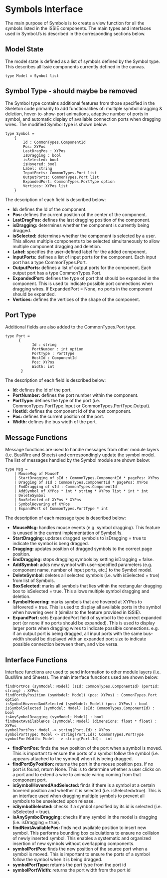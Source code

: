 # Symbols Interface
The main purpose of Symbols is to create a view function for all the symbols listed in the ISSIE components. The main types and interfaces used in Symbol.fs is described in the corresponding sections below.

## Model State
The model state is defined as a list of symbols defined by the Symbol type. This describes all Issie components currently defined in the canvas.
```F#
type Model = Symbol list
```

## Symbol Type - should maybe be removed
The Symbol type contains additional features from those specified in the Skeleton code primarily to add functionalities of: multiple symbol dragging & deletion, hover-to-show-port animations, adaptive number of ports in symbol, and automatic display of available connection ports when dragging wires. The modified Symbol type is shown below:
```F#
type Symbol =
    {
        Id : CommonTypes.ComponentId
        Pos: XYPos
        LastDragPos : XYPos
        IsDragging : bool
        isSelected: bool
        isHovered: bool
        Label: string
        InputPorts: CommonTypes.Port list
        OutputPorts: CommonTypes.Port list
        ExpandedPort: CommonTypes.PortType option
        Vertices: XYPos list
    }
```
The description of each field is described below:
<ul>
  <li><b>Id:</b> defines the Id of the component.</li>
  <li><b>Pos:</b> defines the current position of the center of the component.</li>
  <li><b>LastDragPos:</b> defines the last dragging position of the component.</li>
  <li><b>isDragging:</b> determines whether the component is currently being dragged.</li>
  <li><b>isSelected:</b> determines whether the component is selected by a user. This allows multiple components to be selected simultaneously to allow multiple component dragging and deletion.</li>
  <li><b>Label:</b> specifies the user-defined label for the added component.</li>
  <li><b>InputPorts:</b> defines a list of input ports for the component. Each input port has a type CommonTypes.Port.</li>
  <li><b>OutputPorts:</b> defines a list of output ports for the component. Each output port has a type CommonTypes.Port.</li>
  <li><b>ExpandedPort:</b> defines the type of port that should be expanded in the component. This is used to indicate possible port connections when dragging wires. If ExpandedPort = None, no ports in the component should be expanded.</li>
  <li><b>Vertices:</b> defines the vertices of the shape of the component.</li>
</ul>

## Port Type
Additional fields are also added to the CommonTypes.Port type.
```F#
type Port = 
      {
            Id : string
            PortNumber : int option
            PortType : PortType
            HostId : ComponentId
            Pos: XYPos
            Width: int
       } 
```
The description of each field is described below:
<ul>
  <li><b>Id:</b> defines the Id of the port.</li>
  <li><b>PortNumber:</b> defines the port number within the component.</li>
  <li><b>PortType:</b> defines the type of the port (i.e. CommonTypes.PortType.Input or CommonTypes.PortType.Output).</li>
  <li><b>HostId:</b> defines the component Id of the host component.</li>
  <li><b>Pos:</b> defines the current position of the port.</li>
  <li><b>Width:</b> defines the bus width of the port.</li>
</ul>

## Message Functions
Message functions are used to handle messages from other module layers (i.e. BusWire and Sheets) and correspondingly update the symbol model. The list of messages handled by the Symbol module are shown below:
```F#
type Msg =
    | MouseMsg of MouseT
    | StartDragging of sId : CommonTypes.ComponentId * pagePos: XYPos
    | Dragging of sId : CommonTypes.ComponentId * pagePos: XYPos
    | EndDragging of sId : CommonTypes.ComponentId
    | AddSymbol of XYPos * int * string * XYPos list * int * int 
    | DeleteSymbol 
    | BoxSelected of XYPos * XYPos
    | SymbolHovering of XYPos
    | ExpandPort of CommonTypes.PortType * int
```
The description of each message type is described below:
<ul>
  <li><b>MouseMsg: </b>handles mouse events (e.g. symbol dragging). This feature is unused in the current implementation of Symbol.fs.</li>
  <li><b>StartDragging: </b>updates dragged symbols to isDragging = true to indicate the symbol is beng dragged.</li>
  <li><b>Dragging: </b>updates position of dragged symbols to the correct page position.</li>
  <li><b>EndDragging: </b>stops dragging symbols by setting isDragging = false.</li>
  <li><b>AddSymbol: </b>adds new symbol with user-specified parameters (e.g. component name, number of input ports, etc.) to the Symbol model.</li>
  <li><b>DeleteSymbol: </b>deletes all selected symbols (i.e. with isSelected = true) from list of Symbols.</li>
  <li><b>BoxSelected: </b>marks all symbols that lies within the rectangular dragging box to isSelected = true. This allows multiple symbol dragging and deletion.</li>
  <li><b>SymbolHovering: </b>marks symbols that are hovered at XYPos to isHovered = true. This is used to display all available ports in the symbol when hovering over it (similar to the feature provided in ISSIE).</li>
  <li><b>ExpandPort: </b>sets ExpandedPort field of symbol to the correct expanded port (or none if no ports should be expanded). This is used to display larger ports when dragging wires to indicate possible connections. e.g. if an output port is being dragged, all input ports with the same bus-width should be displayed with an expanded port size to indicate possible connection between them, and vice versa.</li>
</ul>

## Interface Functions
Interface functions are used to send information to other module layers (i.e. BusWire and Sheets). The main interface functions used are shown below:
```F#
findPortPos (symModel: Model) (sId: CommonTypes.ComponentId) (portId: string) : XYPos 
findPortByPosition (symModel: Model) (pos: XYPos) : CommonTypes.Port option 
isSymbolHoveredAndSelected (symModel: Model) (pos: XYPos) : bool
isSymbolSelected (symModel: Model) (sId: CommonTypes.ComponentId) : bool
isAnySymbolDragging (symModel: Model) : bool
findNextAvailablePos (symModel: Model) (dimensions: float * float) : XYPos
symbolPortPos: Model -> string(Port.Id) : XYPos
symbolPortType: Model -> string(Port.Id): CommonTypes.PortType 
symbolPortWidth: Model  -> string(Port.Id):  int
```
<ul>
  <li><b>findPortPos: </b>finds the new position of the port when a symbol is moved. This is important to ensure the ports of a symbol follow the symbol (i.e. appears attached to the symbol) when it is being dragged.</li>
  <li><b>findPortByPosition: </b>returns the port in the mouse position pos. If no port is found, return None. This is to determine whether a user clicks on a port and to extend a wire to animate wiring coming from that component port.</li>
  <li><b>isSymbolHoveredAndSelected: </b>finds if there is a symbol at a certain hovered position and whether it is selected (i.e. isSelected=true). This is an interface used when dragging multiple symbols to prevent all symbols to be unselected upon release.</li>
  <li><b>isSymbolSelected: </b>checks if a symbol specified by its id is selected (i.e. isSelected = true).</li>
  <li><b>isAnySymbolDragging: </b>checks if any symbol in the model is dragging (i.e. isDragging = true).</li>
  <li><b>findNextAvailablePos: </b>finds next available position to insert new symbol. This performs bounding box calculations to ensure no collision of newly inserted symbol. This enables a systematic and organized insertion of new symbols without overlapping components.</li>
  <li><b>symbolPortPos: </b>finds the new position of the source port when a symbol is moved. This is important to ensure the ports of a symbol follow the symbol when it is being dragged.</li>
  <li><b>symbolPortType: </b>returns the port type from the port id</li>
  <li><b>symbolPortWidth: </b>returns the port width from the port id</li>
</ul>
